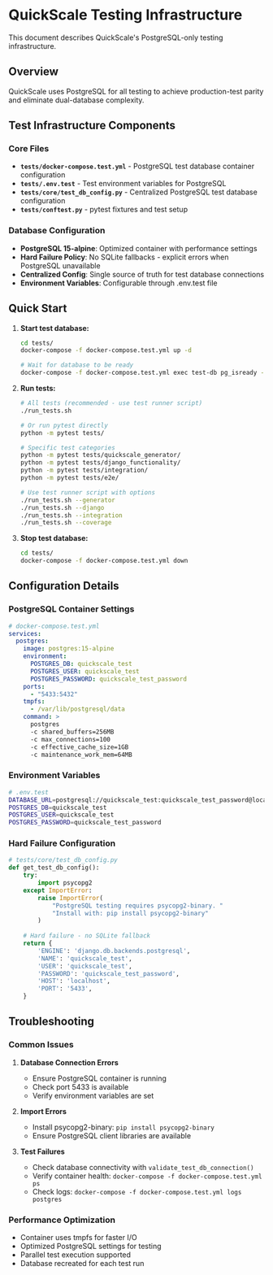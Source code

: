 # QuickScale Testing Infrastructure

This document describes QuickScale's PostgreSQL-only testing infrastructure.

## Overview

QuickScale uses PostgreSQL for all testing to achieve production-test parity and eliminate dual-database complexity. 

## Test Infrastructure Components

### Core Files
- **`tests/docker-compose.test.yml`** - PostgreSQL test database container configuration
- **`tests/.env.test`** - Test environment variables for PostgreSQL
- **`tests/core/test_db_config.py`** - Centralized PostgreSQL test database configuration
- **`tests/conftest.py`** - pytest fixtures and test setup

### Database Configuration
- **PostgreSQL 15-alpine**: Optimized container with performance settings
- **Hard Failure Policy**: No SQLite fallbacks - explicit errors when PostgreSQL unavailable
- **Centralized Config**: Single source of truth for test database connections
- **Environment Variables**: Configurable through .env.test file

## Quick Start

1. **Start test database:**
   ```bash
   cd tests/
   docker-compose -f docker-compose.test.yml up -d
   
   # Wait for database to be ready
   docker-compose -f docker-compose.test.yml exec test-db pg_isready -U quickscale_test
   ```

2. **Run tests:**
   ```bash
   # All tests (recommended - use test runner script)
   ./run_tests.sh
   
   # Or run pytest directly
   python -m pytest tests/
   
   # Specific test categories
   python -m pytest tests/quickscale_generator/
   python -m pytest tests/django_functionality/
   python -m pytest tests/integration/
   python -m pytest tests/e2e/
   
   # Use test runner script with options
   ./run_tests.sh --generator
   ./run_tests.sh --django
   ./run_tests.sh --integration
   ./run_tests.sh --coverage
   ```

3. **Stop test database:**
   ```bash
   cd tests/
   docker-compose -f docker-compose.test.yml down
   ```

## Configuration Details

### PostgreSQL Container Settings
```yaml
# docker-compose.test.yml
services:
  postgres:
    image: postgres:15-alpine
    environment:
      POSTGRES_DB: quickscale_test
      POSTGRES_USER: quickscale_test
      POSTGRES_PASSWORD: quickscale_test_password
    ports:
      - "5433:5432"
    tmpfs:
      - /var/lib/postgresql/data
    command: >
      postgres
      -c shared_buffers=256MB
      -c max_connections=100
      -c effective_cache_size=1GB
      -c maintenance_work_mem=64MB
```

### Environment Variables
```bash
# .env.test
DATABASE_URL=postgresql://quickscale_test:quickscale_test_password@localhost:5433/quickscale_test
POSTGRES_DB=quickscale_test
POSTGRES_USER=quickscale_test
POSTGRES_PASSWORD=quickscale_test_password
```

### Hard Failure Configuration
```python
# tests/core/test_db_config.py
def get_test_db_config():
    try:
        import psycopg2
    except ImportError:
        raise ImportError(
            "PostgreSQL testing requires psycopg2-binary. "
            "Install with: pip install psycopg2-binary"
        )
    
    # Hard failure - no SQLite fallback
    return {
        'ENGINE': 'django.db.backends.postgresql',
        'NAME': 'quickscale_test',
        'USER': 'quickscale_test',
        'PASSWORD': 'quickscale_test_password',
        'HOST': 'localhost',
        'PORT': '5433',
    }
```

## Troubleshooting

### Common Issues

1. **Database Connection Errors**
   - Ensure PostgreSQL container is running
   - Check port 5433 is available
   - Verify environment variables are set

2. **Import Errors**
   - Install psycopg2-binary: `pip install psycopg2-binary`
   - Ensure PostgreSQL client libraries are available

3. **Test Failures**
   - Check database connectivity with `validate_test_db_connection()`
   - Verify container health: `docker-compose -f docker-compose.test.yml ps`
   - Check logs: `docker-compose -f docker-compose.test.yml logs postgres`

### Performance Optimization
- Container uses tmpfs for faster I/O
- Optimized PostgreSQL settings for testing
- Parallel test execution supported
- Database recreated for each test run

